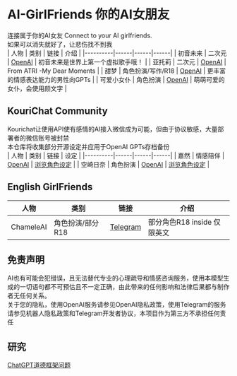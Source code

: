 # AI-GirlFriends 你的AI女朋友
连接属于你的AI女友 Connect to your AI girlfriends. <br>
如果可以消失就好了，让悲伤找不到我 <br>
| 人物 | 类别 | 链接 | 介绍 |
|----------|------|------|------|
| 初音未来 | 二次元 | [OpenAI](https://chatgpt.com/g/g-68b2620e01748191bdb0a1262dfcebac-chu-yin-wei-lai) | 初音未来是世界上第一个虚拟歌手哦！ |
| 亚托莉 | 二次元 | [OpenAI](https://chatgpt.com/g/g-688c18dbe52c8191994ed0d3abdc65d0-atri-ya-tuo-li) | From ATRI -My Dear Moments |
| 甜梦   | 角色扮演/写作/R18 | [OpenAI](https://chatgpt.com/g/g-682677ab3e8c81919508f53b3829123e-sweet-dream-writer) | 更丰富的情感表达能力的男性向GPTs |
| 可爱小女仆   | 角色扮演 | [OpenAI](https://chatgpt.com/g/g-68b567628e6c8191a62df7feb0bee55e-ke-ai-xiao-nu-pu) | 萌萌可爱的女仆，会使用颜文字 |

## KouriChat Community
Kourichat让使用API使有感情的AI接入微信成为可能，但由于协议敏感，大量部署者的微信账号被封禁 <br>
本仓库将收集部分开源设定并应用于OpenAI GPTs存档备份 <br>
| 人物 | 类别 | 链接 | 设定 |
|----------|------|------|------|
| 嘉然 | 情感陪伴 | [OpenAI](https://chatgpt.com/g/g-68d328e68ae08191934b119c5eb9f9d7-jia-ran) | [浏览角色设定](https://github.com/xmlans/AI-GirlFriends/blob/main/Setting/%E5%98%89%E7%84%B6.txt) |
| 空崎日奈 | 角色扮演 | [OpenAI](https://chatgpt.com/g/g-68d32dca07bc8191a2af131372a72b13-kong-qi-ri-nai) | [浏览角色设定](https://github.com/xmlans/AI-GirlFriends/blob/main/Setting/%E7%A9%BA%E5%B4%8E%E6%97%A5%E5%A5%88.txt) |

## English GirlFriends
| 人物 | 类别 | 链接 | 介绍 |
|----------|------|------|------|
| ChameleAI | 角色扮演/部分R18 | [Telegram](https://t.me/ChameleAIBot) | 部分角色R18 inside 仅限英文 |

## 免责声明
AI也有可能会犯错误，且无法替代专业的心理疏导和情感咨询服务，使用本模型生成的一切语句都不可预估且不一定正确，由此带来的任何影响和法律后果都与制作者无任何关系。 <br>
关于您的隐私，使用OpenAI服务请参见OpenAI隐私政策，使用Telegram的服务请参见机器人隐私政策和Telegram开发者协议，本项目作为第三方不承担任何责任 <br>

## 研究

[ChatGPT道德框架问题](https://www.xmlans.com/study/ChatGPT-Prison-Break.html)
